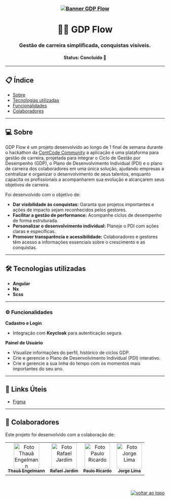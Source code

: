 <h3 align="center">
   <a href="#"><img alt="Banner GDP Flow" title="GDP Flow" src="https://firebasestorage.googleapis.com/v0/b/uploads-58ebc.appspot.com/o/profile.png?alt=media&token=98e579a4-068c-484a-9852-b5282dd26c8e"/></a>
</h3>

<h1 align="center">👨‍💻 GDP Flow</h1>

<h3 align="center">
  Gestão de carreira simplificada, conquistas visíveis.
</h3>

<h4 align="center">
   Status: Concluído 🚀
</h4>

---

## 📋 Índice
- [Sobre](#-sobre)
- [Tecnologias utilizadas](#%EF%B8%8F-tecnologias-utilizadas)
- [Funcionalidades](#%EF%B8%8F-funcionalidades)
- [Colaboradores](#-colaboradores)

---

## 💻 Sobre
GDP Flow é um projeto desenvolvido ao longo de 1 final de semana durante o hackathon da [ContCode Community](https://www.linkedin.com/company/contcode-community/posts/?feedView=all)
a aplicação é uma plataforma para gestão de carreira, projetada para integrar o Ciclo de Gestão por Desempenho (GDP), o Plano de Desenvolvimento Individual (PDI) e o plano de carreira dos colaboradores em uma única solução, ajudando empresas a centralizar e organizar o desenvolvimento de seus talentos, enquanto capacita os profissionais a acompanharem sua evolução e alcançarem seus objetivos de carreira.

Foi desenvolvido com o objetivo de:
- **Dar visibilidade às conquistas:** Garanta que projetos importantes e ações de impacto sejam reconhecidos pelos gestores.
- **Facilitar a gestão de performance:** Acompanhe ciclos de desempenho de forma estruturada.
- **Personalizar o desenvolvimento individual:** Planeje o PDI com ações claras e específicas.
- **Promover transparência e acessibilidade:** Colaboradores e gestores têm acesso a informações essenciais sobre o crescimento e as conquistas.

---

## 🛠️ Tecnologias utilizadas
  - **Angular**
  - **Nx**
  - **Scss**

---

### ⚙️ Funcionalidades
**Cadastro e Login**
  - Integração com **Keycloak** para autenticação segura.

**Painel de Usuário**
  - Visualize informações do perfil, histórico de ciclos GDP.
  - Crie e gerencie o Plano de Desenvolvimento Individual (PDI) interativo.
  - Crie e gerencie a sua linha do tempo com os momentos mais importantes do seu ano.

---

## 🔗 Links Úteis
- [Figma](https://www.figma.com/design/t85gM3lPYiil6qGyg3VE3Y/GDP-Flow?node-id=0-1&t=wRVPSYK6sbv3Dvp7-1)

---

## 🤝 Colaboradores

Este projeto foi desenvolvido com a colaboração de:

<table>
  <tr>
    <td align="center"><a href="https://www.linkedin.com/in/thau%C3%A3-engelmann-6aaa04219/"><img src="https://firebasestorage.googleapis.com/v0/b/uploads-58ebc.appspot.com/o/thaua.jpeg?alt=media&token=e44f6155-1d22-468c-83e0-ec59d88051a7" width="80px;" alt="Foto Thauã Engelmann"/><br /><sub><b>Thauã Engelmann</b></sub></a><br /></td>
   <td align="center"><a href="https://www.linkedin.com/in/rafaelmjardim/"><img src="https://firebasestorage.googleapis.com/v0/b/uploads-58ebc.appspot.com/o/rafael.jpeg?alt=media&token=45ec6c25-cae9-4443-a547-7d1b1c5de93c" width="80px;" alt="Foto Rafael Jardim"/><br /><sub><b>Rafael Jardim</b></sub></a><br /></td>
 <td align="center"><a href="https://www.linkedin.com/in/paulo-ricardo-magalhaes/"><img src="https://firebasestorage.googleapis.com/v0/b/uploads-58ebc.appspot.com/o/paulo.jpeg?alt=media&token=8658818a-1377-478a-884e-03efc40f2980" width="80px;" alt="Foto Paulo Ricardo"/><br /><sub><b>Paulo Ricardo</b></sub></a><br /></td>
     <td align="center"><a href="https://www.linkedin.com/in/jorge--lima/"><img src="https://firebasestorage.googleapis.com/v0/b/uploads-58ebc.appspot.com/o/castion.jpeg?alt=media&token=73e7ba04-0ded-4a54-b59f-60a23fc472f4" width="80px;" alt="Foto Jorge Lima"/><br /><sub><b>Jorge Lima</b></sub></a><br /></td>
  </tr>
</table>

</br>
<p align="right"><a href="#top"><img src="https://img.shields.io/static/v1?label&message=voltar+ao+topo&color=444444&style=flat&logo" alt="voltar ao topo" /></a></p>
